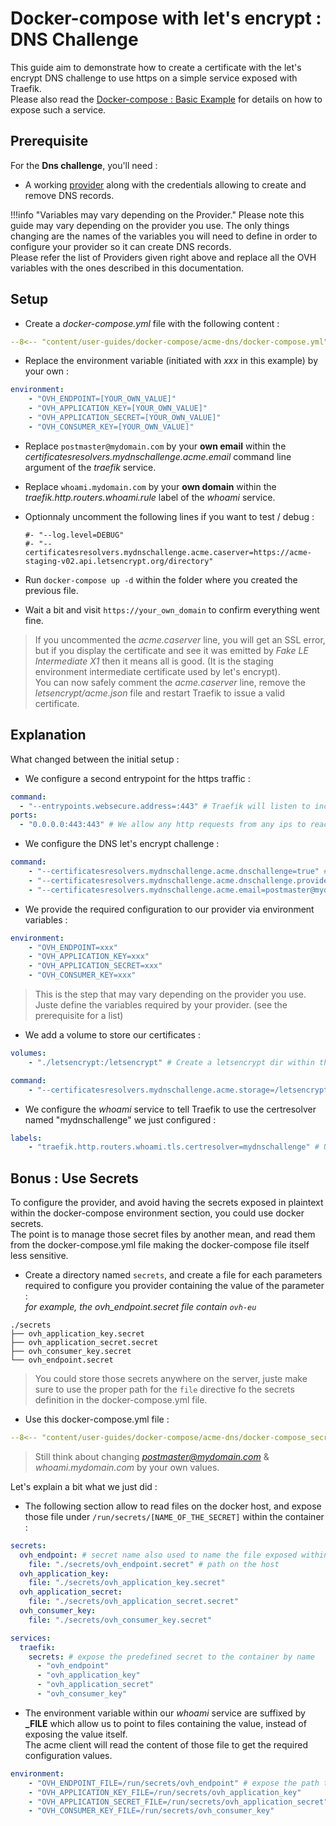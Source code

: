 # Docker-compose with let's encrypt : DNS Challenge

This guide aim to demonstrate how to create a certificate with the let's encrypt DNS challenge to use https on a simple service exposed with Traefik.  
Please also read the [Docker-compose : Basic Example](../basic-example) for details on how to expose such a service.  

## Prerequisite

For the **Dns challenge**, you'll need :

- A working [provider](https://docs.traefik.io/v2.0/https/acme/#providers) along with the credentials allowing to create and remove DNS records.  

!!!info "Variables may vary depending on the Provider."
	 Please note this guide may vary depending on the provider you use. The only things changing are the names of the variables you will need to define in order to configure your provider so it can create DNS records.  
	 Please refer the list of Providers given right above and replace all the OVH variables with the ones described in this documentation.  

## Setup

- Create a *docker-compose.yml* file with the following content :

```yaml
--8<-- "content/user-guides/docker-compose/acme-dns/docker-compose.yml"
```

- Replace the environment variable (initiated with *xxx* in this example) by your own :

```yaml
environment:
	- "OVH_ENDPOINT=[YOUR_OWN_VALUE]"
	- "OVH_APPLICATION_KEY=[YOUR_OWN_VALUE]"
	- "OVH_APPLICATION_SECRET=[YOUR_OWN_VALUE]"
	- "OVH_CONSUMER_KEY=[YOUR_OWN_VALUE]"
```

- Replace `postmaster@mydomain.com` by your **own email** within the *certificatesresolvers.mydnschallenge.acme.email* command line argument of the *traefik* service.
- Replace `whoami.mydomain.com` by your **own domain** within the *traefik.http.routers.whoami.rule* label of the *whoami* service.
- Optionnaly uncomment the following lines if you want to test / debug :

	```text
	#- "--log.level=DEBUG"
	#- "--certificatesresolvers.mydnschallenge.acme.caserver=https://acme-staging-v02.api.letsencrypt.org/directory"
	```

- Run `docker-compose up -d` within the folder where you created the previous file.
- Wait a bit and visit `https://your_own_domain` to confirm everything went fine.

> If you uncommented the *acme.caserver* line, you will get an SSL error, but if you display the certificate and see it was emitted by *Fake LE Intermediate X1* then it means all is good. (It is the staging environment intermediate certificate used by let's encrypt).  
You can now safely comment the *acme.caserver* line, remove the *letsencrypt/acme.json* file and restart Traefik to issue a valid certificate.

## Explanation

What changed between the initial setup :

- We configure a second entrypoint for the https traffic :

```yaml
command:
  - "--entrypoints.websecure.address=:443" # Traefik will listen to incoming request on the port 443 (https)
ports:
  - "0.0.0.0:443:443" # We allow any http requests from any ips to reach our Traefik container on the 443 port
```

- We configure the DNS let's encrypt challenge :

```yaml
command:
	- "--certificatesresolvers.mydnschallenge.acme.dnschallenge=true" # Enable a dns challenge named "mydnschallenge"
	- "--certificatesresolvers.mydnschallenge.acme.dnschallenge.provider=ovh" # Tell which provider to use
	- "--certificatesresolvers.mydnschallenge.acme.email=postmaster@mydomain.com" # The email to provide to let's encrypt
```

- We provide the required configuration to our provider via environment variables : 

```yaml
environment:
	- "OVH_ENDPOINT=xxx"
	- "OVH_APPLICATION_KEY=xxx"
	- "OVH_APPLICATION_SECRET=xxx"
	- "OVH_CONSUMER_KEY=xxx"
```

> This is the step that may vary depending on the provider you use. Juste define the variables required by your provider. (see the prerequisite for a list)

- We add a volume to store our certificates :

```yaml
volumes:
	- "./letsencrypt:/letsencrypt" # Create a letsencrypt dir within the folder where the docker-compose file is

command:
	- "--certificatesresolvers.mydnschallenge.acme.storage=/letsencrypt/acme.json" # Tell to store the certificate on a path under our volume
```

- We configure the *whoami* service to tell Traefik to use the certresolver named "mydnschallenge" we just configured :

```yaml
labels:
	- "traefik.http.routers.whoami.tls.certresolver=mydnschallenge" # Uses the Host rule to define which certificate to issue
```

## Bonus : Use Secrets

To configure the provider, and avoid having the secrets exposed in plaintext within the docker-compose environment section, you could use docker secrets.  
The point is to manage those secret files by another mean, and read them from the docker-compose.yml file making the docker-compose file itself less sensitive.

- Create a directory named `secrets`, and create a file for each parameters required to configure you provider containing the value of the parameter :  
	*for example, the *ovh_endpoint.secret* file contain `ovh-eu`*

```text
./secrets
├── ovh_application_key.secret
├── ovh_application_secret.secret
├── ovh_consumer_key.secret
└── ovh_endpoint.secret
```

> You could store those secrets anywhere on the server, juste make sure to use the proper path for the `file` directive fo the secrets definition in the docker-compose.yml file.

- Use this docker-compose.yml file :

```yaml
--8<-- "content/user-guides/docker-compose/acme-dns/docker-compose_secrets.yml"
```

> Still think about changing *postmaster@mydomain.com* & *whoami.mydomain.com* by your own values.

Let's explain a bit what we just did :

- The following section allow to read files on the docker host, and expose those file under `/run/secrets/[NAME_OF_THE_SECRET]` within the container :

```yaml
secrets:
  ovh_endpoint: # secret name also used to name the file exposed within the container
    file: "./secrets/ovh_endpoint.secret" # path on the host
  ovh_application_key:
    file: "./secrets/ovh_application_key.secret"
  ovh_application_secret:
    file: "./secrets/ovh_application_secret.secret"
  ovh_consumer_key:
    file: "./secrets/ovh_consumer_key.secret"

services:
  traefik:
    secrets: # expose the predefined secret to the container by name
      - "ovh_endpoint"
      - "ovh_application_key"
      - "ovh_application_secret"
      - "ovh_consumer_key"
```

- The environment variable within our *whoami* service are suffixed by **_FILE** which allow us to point to files containing the value, instead of exposing the value itself.  
	The acme client will read the content of those file to get the required configuration values.

```yaml
environment:
	- "OVH_ENDPOINT_FILE=/run/secrets/ovh_endpoint" # expose the path to file provided by docker containing the value we want for OVH_ENDPOINT.
	- "OVH_APPLICATION_KEY_FILE=/run/secrets/ovh_application_key"
	- "OVH_APPLICATION_SECRET_FILE=/run/secrets/ovh_application_secret"
	- "OVH_CONSUMER_KEY_FILE=/run/secrets/ovh_consumer_key"
```

